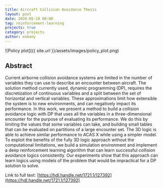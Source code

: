 ```yaml
---
title: Aircraft Collision Avoidance Thesis
layout: post
date: 2020-05-18 00:00
tag: reinforcement-learning
projects: true
category: projects
author: osmany
---
```


![Policy plot]({{ site.url }}/assets/images/policy_plot.png)

## Abstract

Current airborne collision avoidance systems are limited in the number of variables they can use to describe an encounter between aircraft. The solution method currently used, dynamic programming (DP), requires the discretization of continuous variables and a split between the set of horizontal and vertical variables. These approximations limit how extensible the system is to new environments, and can negatively impact its performance. In this work, we present a method to build a collision avoidance logic with DP that uses all the variables in a three-dimensional encounter for the purpose of evaluating its performance. We do this by limiting the values that some variables can take, and building small tables that can be evaluated on partitions of a large encounter set. The 3D logic is able to achieve similar performance to ACAS X while using a simpler model. To exploit the benefits of the fully 3D logic approach without the computational limitations, we build a simulation environment and implement a deep reinforcement learning algorithm that can learn successful collision avoidance logics consistently. Our experiments show that this approach can learn logics using models of the problem that would be impractical for a DP solution to solve.

Link to full text: [https://hdl.handle.net/1721.1/127392](https://hdl.handle.net/1721.1/127392)
